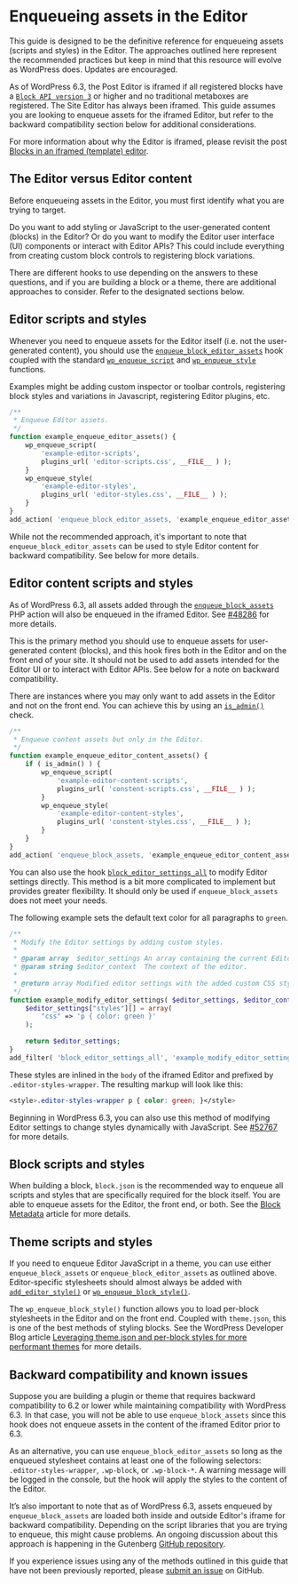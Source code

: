 # Enqueueing assets in the Editor

This guide is designed to be the definitive reference for enqueueing assets (scripts and styles) in the Editor. The approaches outlined here represent the recommended practices but keep in mind that this resource will evolve as WordPress does. Updates are encouraged. 

As of WordPress 6.3, the Post Editor is iframed if all registered blocks have a [`Block API version 3`](https://developer.wordpress.org/block-editor/reference-guides/block-api/block-metadata/) or higher and no traditional metaboxes are registered. The Site Editor has always been iframed. This guide assumes you are looking to enqueue assets for the iframed Editor, but refer to the backward compatibility section below for additional considerations. 

For more information about why the Editor is iframed, please revisit the post [Blocks in an iframed (template) editor](https://make.wordpress.org/core/2021/06/29/blocks-in-an-iframed-template-editor/).

## The Editor versus Editor content
Before enqueueing assets in the Editor, you must first identify what you are trying to target. 

Do you want to add styling or JavaScript to the user-generated content (blocks) in the Editor? Or do you want to modify the Editor user interface (UI) components or interact with Editor APIs? This could include everything from creating custom block controls to registering block variations. 

There are different hooks to use depending on the answers to these questions, and if you are building a block or a theme, there are additional approaches to consider. Refer to the designated sections below. 

## Editor scripts and styles

Whenever you need to enqueue assets for the Editor itself (i.e. not the user-generated content), you should use the [`enqueue_block_editor_assets`](https://developer.wordpress.org/reference/hooks/enqueue_block_editor_assets/) hook coupled with the standard [`wp_enqueue_script`](https://developer.wordpress.org/reference/functions/wp_enqueue_script/) and [`wp_enqueue_style`](https://developer.wordpress.org/reference/functions/wp_enqueue_style/) functions. 

Examples might be adding custom inspector or toolbar controls, registering block styles and variations in Javascript, registering Editor plugins, etc. 

```php
/**
 * Enqueue Editor assets.
 */
function example_enqueue_editor_assets() {
    wp_enqueue_script( 
        'example-editor-scripts', 
        plugins_url( 'editor-scripts.css', __FILE__ ) );
    }
    wp_enqueue_style( 
        'example-editor-styles', 
        plugins_url( 'editor-styles.css', __FILE__ ) );
    }
}
add_action( 'enqueue_block_editor_assets, 'example_enqueue_editor_assets' );
```

While not the recommended approach, it's important to note that `enqueue_block_editor_assets` can be used to style Editor content for backward compatibility. See below for more details.

## Editor content scripts and styles

As of WordPress 6.3, all assets added through the [`enqueue_block_assets`](https://developer.wordpress.org/reference/hooks/enqueue_block_assets/) PHP action will also be enqueued in the iframed Editor. See [#48286](https://github.com/WordPress/gutenberg/pull/48286) for more details. 

This is the primary method you should use to enqueue assets for user-generated content (blocks), and this hook fires both in the Editor and on the front end of your site. It should not be used to add assets intended for the Editor UI or to interact with Editor APIs. See below for a note on backward compatibility.

There are instances where you may only want to add assets in the Editor and not on the front end. You can achieve this by using an [`is_admin()`](https://developer.wordpress.org/reference/functions/is_admin/) check.

```php
/**
 * Enqueue content assets but only in the Editor.
 */
function example_enqueue_editor_content_assets() {
    if ( is_admin() ) {
        wp_enqueue_script( 
            'example-editor-content-scripts', 
            plugins_url( 'constent-scripts.css', __FILE__ ) );
        }
        wp_enqueue_style( 
            'example-editor-content-styles', 
            plugins_url( 'constent-styles.css', __FILE__ ) );
        }
    }
}
add_action( 'enqueue_block_assets, 'example_enqueue_editor_content_assets' );
```

You can also use the hook [`block_editor_settings_all`](https://developer.wordpress.org/reference/hooks/block_editor_settings_all/) to modify Editor settings directly. This method is a bit more complicated to implement but provides greater flexibility. It should only be used if `enqueue_block_assets` does not meet your needs. 

The following example sets the default text color for all paragraphs to `green`.

```php
/**
 * Modify the Editor settings by adding custom styles.
 *
 * @param array  $editor_settings An array containing the current Editor settings.
 * @param string $editor_context  The context of the editor.
 * 
 * @return array Modified editor settings with the added custom CSS style.
 */
function example_modify_editor_settings( $editor_settings, $editor_context ) {
    $editor_settings["styles"][] = array(
        "css" => 'p { color: green }'
    );
    
    return $editor_settings;
}
add_filter( 'block_editor_settings_all', 'example_modify_editor_settings', 10,2 );
```

These styles are inlined in the `body` of the iframed Editor and prefixed by `.editor-styles-wrapper`. The resulting markup will look like this:

```css
<style>.editor-styles-wrapper p { color: green; }</style>
```

Beginning in WordPress 6.3, you can also use this method of modifying Editor settings to change styles dynamically with JavaScript. See [#52767](https://github.com/WordPress/gutenberg/pull/52767#top) for more details.

## Block scripts and styles

When building a block, `block.json` is the recommended way to enqueue all scripts and styles that are specifically required for the block itself. You are able to enqueue assets for the Editor, the front end, or both. See the [Block Metadata](https://developer.wordpress.org/block-editor/reference-guides/block-api/block-metadata/) article for more details. 

## Theme scripts and styles

If you need to enqueue Editor JavaScript in a theme, you can use either `enqueue_block_assets` or `enqueue_block_editor_assets` as outlined above. Editor-specific stylesheets should almost always be added with [`add_editor_style()`](https://developer.wordpress.org/reference/functions/add_editor_style/) or [`wp_enqueue_block_style()`](https://developer.wordpress.org/reference/functions/wp_enqueue_block_style/). 

The `wp_enqueue_block_style()` function allows you to load per-block stylesheets in the Editor and on the front end. Coupled with `theme.json`, this is one of the best methods of styling blocks. See the WordPress Developer Blog article [Leveraging theme.json and per-block styles for more performant themes](https://developer.wordpress.org/news/2022/12/leveraging-theme-json-and-per-block-styles-for-more-performant-themes/) for more details.

## Backward compatibility and known issues

Suppose you are building a plugin or theme that requires backward compatibility to 6.2 or lower while maintaining compatibility with WordPress 6.3. In that case, you will not be able to use `enqueue_block_assets` since this hook does not enqueue assets in the content of the iframed Editor prior to 6.3.

As an alternative, you can use `enqueue_block_editor_assets` so long as the enqueued stylesheet contains at least one of the following selectors: `.editor-styles-wrapper`, `.wp-block`, or `.wp-block-*`. A warning message will be logged in the console, but the hook will apply the styles to the content of the Editor.

It’s also important to note that as of WordPress 6.3, assets enqueued by `enqueue_block_assets` are loaded both inside and outside Editor's iframe for backward compatibility. Depending on the script libraries that you are trying to enqueue, this might cause problems. An ongoing discussion about this approach is happening in the Gutenberg [GitHub repository](https://github.com/WordPress/gutenberg/issues/53590). 

If you experience issues using any of the methods outlined in this guide that have not been previously reported, please [submit an issue](https://github.com/WordPress/gutenberg/issues/new/choose) on GitHub.